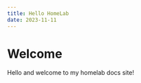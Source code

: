 ```yaml
---
title: Hello HomeLab
date: 2023-11-11
---
```


# Welcome

Hello and welcome to my homelab docs site!